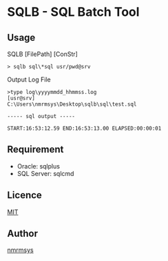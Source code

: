 SQLB - SQL Batch Tool
====

## Usage
SQLB [FilePath] [ConStr]

    > sqlb sql\*sql usr/pwd@srv 

Output Log File

    >type log\yyyymmdd_hhmmss.log
    [usr@srv]
    C:\Users\nmrmsys\Desktop\sqlb\sql\test.sql 
    
    ----- sql output -----
    
    START:16:53:12.59 END:16:53:13.00 ELAPSED:00:00:01 

## Requirement
- Oracle: sqlplus 
- SQL Server: sqlcmd 

## Licence

[MIT](http://opensource.org/licenses/mit-license.php)

## Author

[nmrmsys](https://github.com/nmrmsys)
